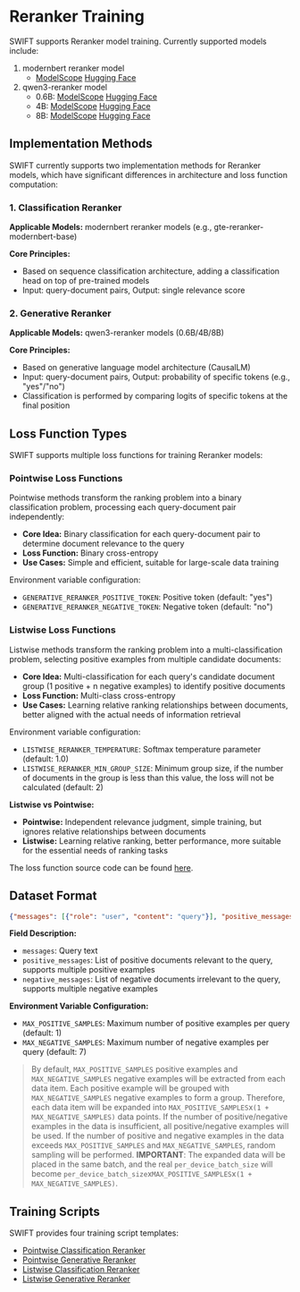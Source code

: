 # Reranker Training

SWIFT supports Reranker model training. Currently supported models include:

1. modernbert reranker model
   - [ModelScope](https://www.modelscope.cn/models/iic/gte-reranker-modernbert-base) [Hugging Face](https://huggingface.co/Alibaba-NLP/gte-reranker-modernbert-base)
2. qwen3-reranker model
   - 0.6B: [ModelScope](https://www.modelscope.cn/models/Qwen/Qwen3-Reranker-0.6B) [Hugging Face](https://huggingface.co/Qwen/Qwen3-Reranker-0.6B)
   - 4B: [ModelScope](https://www.modelscope.cn/models/Qwen/Qwen3-Reranker-4B) [Hugging Face](https://huggingface.co/Qwen/Qwen3-Reranker-4B)
   - 8B: [ModelScope](https://www.modelscope.cn/models/Qwen/Qwen3-Reranker-8B) [Hugging Face](https://huggingface.co/Qwen/Qwen3-Reranker-8B)

## Implementation Methods

SWIFT currently supports two implementation methods for Reranker models, which have significant differences in architecture and loss function computation:

### 1. Classification Reranker

**Applicable Models:** modernbert reranker models (e.g., gte-reranker-modernbert-base)

**Core Principles:**
- Based on sequence classification architecture, adding a classification head on top of pre-trained models
- Input: query-document pairs, Output: single relevance score

### 2. Generative Reranker

**Applicable Models:** qwen3-reranker models (0.6B/4B/8B)

**Core Principles:**
- Based on generative language model architecture (CausalLM)
- Input: query-document pairs, Output: probability of specific tokens (e.g., "yes"/"no")
- Classification is performed by comparing logits of specific tokens at the final position

## Loss Function Types

SWIFT supports multiple loss functions for training Reranker models:

### Pointwise Loss Functions
Pointwise methods transform the ranking problem into a binary classification problem, processing each query-document pair independently:

- **Core Idea:** Binary classification for each query-document pair to determine document relevance to the query
- **Loss Function:** Binary cross-entropy
- **Use Cases:** Simple and efficient, suitable for large-scale data training

Environment variable configuration:
- `GENERATIVE_RERANKER_POSITIVE_TOKEN`: Positive token (default: "yes")
- `GENERATIVE_RERANKER_NEGATIVE_TOKEN`: Negative token (default: "no")

### Listwise Loss Functions
Listwise methods transform the ranking problem into a multi-classification problem, selecting positive examples from multiple candidate documents:

- **Core Idea:** Multi-classification for each query's candidate document group (1 positive + n negative examples) to identify positive documents
- **Loss Function:** Multi-class cross-entropy
- **Use Cases:** Learning relative ranking relationships between documents, better aligned with the actual needs of information retrieval

Environment variable configuration:
- `LISTWISE_RERANKER_TEMPERATURE`: Softmax temperature parameter (default: 1.0)
- `LISTWISE_RERANKER_MIN_GROUP_SIZE`: Minimum group size, if the number of documents in the group is less than this value, the loss will not be calculated (default: 2)

**Listwise vs Pointwise:**
- **Pointwise:** Independent relevance judgment, simple training, but ignores relative relationships between documents
- **Listwise:** Learning relative ranking, better performance, more suitable for the essential needs of ranking tasks

The loss function source code can be found [here](https://github.com/modelscope/ms-swift/blob/main/swift/plugin/loss.py).

## Dataset Format

```json lines
{"messages": [{"role": "user", "content": "query"}], "positive_messages": [[{"role": "assistant", "content": "relevant_doc1"}],[{"role": "assistant", "content": "relevant_doc2"}]], "negative_messages": [[{"role": "assistant", "content": "irrelevant_doc1"}],[{"role": "assistant", "content": "irrelevant_doc2"}], ...]}
```

**Field Description:**
- `messages`: Query text
- `positive_messages`: List of positive documents relevant to the query, supports multiple positive examples
- `negative_messages`: List of negative documents irrelevant to the query, supports multiple negative examples

**Environment Variable Configuration:**
- `MAX_POSITIVE_SAMPLES`: Maximum number of positive examples per query (default: 1)
- `MAX_NEGATIVE_SAMPLES`: Maximum number of negative examples per query (default: 7)

> By default, `MAX_POSITIVE_SAMPLES` positive examples and `MAX_NEGATIVE_SAMPLES` negative examples will be extracted from each data item. Each positive example will be grouped with `MAX_NEGATIVE_SAMPLES` negative examples to form a group. Therefore, each data item will be expanded into `MAX_POSITIVE_SAMPLES`x`(1 + MAX_NEGATIVE_SAMPLES)` data points.
> If the number of positive/negative examples in the data is insufficient, all positive/negative examples will be used. If the number of positive and negative examples in the data exceeds `MAX_POSITIVE_SAMPLES` and `MAX_NEGATIVE_SAMPLES`, random sampling will be performed.
> **IMPORTANT**: The expanded data will be placed in the same batch, and the real `per_device_batch_size` will become `per_device_batch_size`x`MAX_POSITIVE_SAMPLES`x`(1 + MAX_NEGATIVE_SAMPLES)`.

## Training Scripts

SWIFT provides four training script templates:

- [Pointwise Classification Reranker](https://github.com/modelscope/ms-swift/blob/main/examples/train/reranker/train_reranker.sh)
- [Pointwise Generative Reranker](https://github.com/modelscope/ms-swift/blob/main/examples/train/reranker/train_generative_reranker.sh)
- [Listwise Classification Reranker](https://github.com/modelscope/ms-swift/blob/main/examples/train/reranker/train_reranker_listwise.sh)
- [Listwise Generative Reranker](https://github.com/modelscope/ms-swift/blob/main/examples/train/reranker/train_generative_reranker_listwise.sh)
